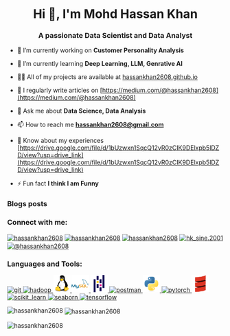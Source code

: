 <h1 align="center">Hi 👋, I'm Mohd Hassan Khan</h1>
<h3 align="center">A passionate Data Scientist and Data Analyst</h3>

- 🔭 I’m currently working on **Customer Personality Analysis**

- 🌱 I’m currently learning **Deep Learning, LLM, Genrative AI**

- 👨‍💻 All of my projects are available at [hassankhan2608.github.io](hassankhan2608.github.io)

- 📝 I regularly write articles on [https://medium.com/@hassankhan2608](https://medium.com/@hassankhan2608)

- 💬 Ask me about **Data Science, Data Analysis**

- 📫 How to reach me **hassankhan2608@gmail.com**

- 📄 Know about my experiences [https://drive.google.com/file/d/1bUzwxn1SqcQ12vR0zCIK9DElxpb5lDZD/view?usp=drive_link](https://drive.google.com/file/d/1bUzwxn1SqcQ12vR0zCIK9DElxpb5lDZD/view?usp=drive_link)

- ⚡ Fun fact **I think I am Funny**

### Blogs posts
<!-- BLOG-POST-LIST:START -->
<!-- BLOG-POST-LIST:END -->

<h3 align="left">Connect with me:</h3>
<p align="left">
<a href="https://twitter.com/hassankhan2608" target="blank"><img align="center" src="https://raw.githubusercontent.com/rahuldkjain/github-profile-readme-generator/master/src/images/icons/Social/twitter.svg" alt="hassankhan2608" height="30" width="40" /></a>
<a href="https://linkedin.com/in/hassankhan2608" target="blank"><img align="center" src="https://raw.githubusercontent.com/rahuldkjain/github-profile-readme-generator/master/src/images/icons/Social/linked-in-alt.svg" alt="hassankhan2608" height="30" width="40" /></a>
<a href="https://kaggle.com/hassankhan2608" target="blank"><img align="center" src="https://raw.githubusercontent.com/rahuldkjain/github-profile-readme-generator/master/src/images/icons/Social/kaggle.svg" alt="hassankhan2608" height="30" width="40" /></a>
<a href="https://instagram.com/hk_sine.2001" target="blank"><img align="center" src="https://raw.githubusercontent.com/rahuldkjain/github-profile-readme-generator/master/src/images/icons/Social/instagram.svg" alt="hk_sine.2001" height="30" width="40" /></a>
<a href="https://medium.com/@hassankhan2608" target="blank"><img align="center" src="https://raw.githubusercontent.com/rahuldkjain/github-profile-readme-generator/master/src/images/icons/Social/medium.svg" alt="@hassankhan2608" height="30" width="40" /></a>
</p>

<h3 align="left">Languages and Tools:</h3>
<p align="left"> <a href="https://git-scm.com/" target="_blank" rel="noreferrer"> <img src="https://www.vectorlogo.zone/logos/git-scm/git-scm-icon.svg" alt="git" width="40" height="40"/> </a> <a href="https://hadoop.apache.org/" target="_blank" rel="noreferrer"> <img src="https://www.vectorlogo.zone/logos/apache_hadoop/apache_hadoop-icon.svg" alt="hadoop" width="40" height="40"/> </a> <a href="https://www.linux.org/" target="_blank" rel="noreferrer"> <img src="https://raw.githubusercontent.com/devicons/devicon/master/icons/linux/linux-original.svg" alt="linux" width="40" height="40"/> </a> <a href="https://www.mysql.com/" target="_blank" rel="noreferrer"> <img src="https://raw.githubusercontent.com/devicons/devicon/master/icons/mysql/mysql-original-wordmark.svg" alt="mysql" width="40" height="40"/> </a> <a href="https://pandas.pydata.org/" target="_blank" rel="noreferrer"> <img src="https://raw.githubusercontent.com/devicons/devicon/2ae2a900d2f041da66e950e4d48052658d850630/icons/pandas/pandas-original.svg" alt="pandas" width="40" height="40"/> </a> <a href="https://postman.com" target="_blank" rel="noreferrer"> <img src="https://www.vectorlogo.zone/logos/getpostman/getpostman-icon.svg" alt="postman" width="40" height="40"/> </a> <a href="https://www.python.org" target="_blank" rel="noreferrer"> <img src="https://raw.githubusercontent.com/devicons/devicon/master/icons/python/python-original.svg" alt="python" width="40" height="40"/> </a> <a href="https://pytorch.org/" target="_blank" rel="noreferrer"> <img src="https://www.vectorlogo.zone/logos/pytorch/pytorch-icon.svg" alt="pytorch" width="40" height="40"/> </a> <a href="https://www.scala-lang.org" target="_blank" rel="noreferrer"> <img src="https://raw.githubusercontent.com/devicons/devicon/master/icons/scala/scala-original.svg" alt="scala" width="40" height="40"/> </a> <a href="https://scikit-learn.org/" target="_blank" rel="noreferrer"> <img src="https://upload.wikimedia.org/wikipedia/commons/0/05/Scikit_learn_logo_small.svg" alt="scikit_learn" width="40" height="40"/> </a> <a href="https://seaborn.pydata.org/" target="_blank" rel="noreferrer"> <img src="https://seaborn.pydata.org/_images/logo-mark-lightbg.svg" alt="seaborn" width="40" height="40"/> </a> <a href="https://www.tensorflow.org" target="_blank" rel="noreferrer"> <img src="https://www.vectorlogo.zone/logos/tensorflow/tensorflow-icon.svg" alt="tensorflow" width="40" height="40"/> </a> </p>

<p><img align="left" src="https://github-readme-stats.vercel.app/api/top-langs?username=hassankhan2608&show_icons=true&locale=en&layout=compact" alt="hassankhan2608" /></p>

<p>&nbsp;<img align="center" src="https://github-readme-stats.vercel.app/api?username=hassankhan2608&show_icons=true&locale=en" alt="hassankhan2608" /></p>

<p><img align="center" src="https://github-readme-streak-stats.herokuapp.com/?user=hassankhan2608&" alt="hassankhan2608" /></p>
